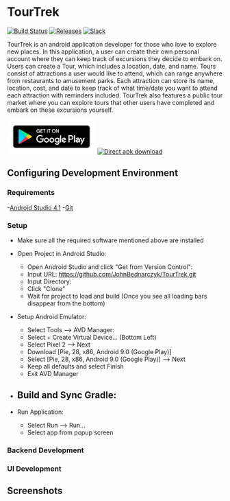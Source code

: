 # TourTrek

[![Build Status](https://github.com/JohnBednarczyk/TourTrek/workflows/android-feature/badge.svg)](https://github.com/JohnBednarczyk/TourTrek/actions) [![Releases](https://img.shields.io/github/v/release/JohnBednarczyk/TourTrek.svg)](https://github.com/JohnBednarczyk/TourTrek/releases/latest) [![Slack](https://img.shields.io/badge/slack-join-e01563.svg)](https://f20-cs506.slack.com/archives/G01A7TE27TR)


TourTrek is an android application developer for those who love to explore new places. In this application, a user can create their own personal account where they can keep track of excursions they decide to embark on. Users can create a Tour, which includes a location, date, and name. Tours consist of attractions a user would like to attend, which can range anywhere from restaurants to amusement parks. Each attraction can store its name, location, cost, and date to keep track of what time/date you want to attend each attraction with reminders included. TourTrek also features a public tour market where you can explore tours that other users have completed and embark on these excursions yourself.

[<img src=".github/assets/google-play-badge.png"
      alt="Get it on Google Play"
      height="80">](https://play.google.com/store)
[<img src="https://yt3dl.net/images/apk-download-badge.png"
      alt="Direct apk download"
      height="80">](https://github.com/JohnBednarczyk/TourTrek/releases)


## Configuring Development Environment

### Requirements

-[Android Studio 4.1](https://developer.android.com/studio/index.html)
-[Git](https://git-scm.com/downloads)

### Setup

- Make sure all the required software mentioned above are installed

- Open Project in Android Studio:
    - Open Android Studio and click "Get from Version Control":
    - Input URL: https://github.com/JohnBednarczyk/TourTrek.git
    - Input Directory: <Project Location>
    - Click "Clone"
    - Wait for project to load and build (Once you see all loading bars disappear from the bottom)
      
- Setup Android Emulator:
    - Select Tools --> AVD Manager:
    - Select + Create Virtual Device... (Bottom Left)
    - Select Pixel 2 --> Next
    - Download [Pie, 28, x86, Android 9.0 (Google Play)]
    - Select [Pie, 28, x86, Android 9.0 (Google Play)] --> Next
    - Keep all defaults and select Finish
    - Exit AVD Manager
    
- Build and Sync Gradle:
    - 

- Run Application:
    - Select Run --> Run...
    - Select app from popup screen
      

### Backend Development

### UI Development

## Screenshots
